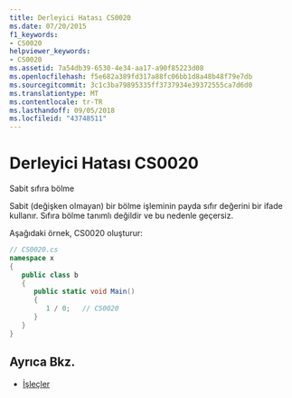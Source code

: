 ```yaml
---
title: Derleyici Hatası CS0020
ms.date: 07/20/2015
f1_keywords:
- CS0020
helpviewer_keywords:
- CS0020
ms.assetid: 7a54db39-6530-4e34-aa17-a90f85223d08
ms.openlocfilehash: f5e682a389fd317a88fc06bb1d8a48b48f79e7db
ms.sourcegitcommit: 3c1c3ba79895335ff3737934e39372555ca7d6d0
ms.translationtype: MT
ms.contentlocale: tr-TR
ms.lasthandoff: 09/05/2018
ms.locfileid: "43748511"
---
```

# <a name="compiler-error-cs0020"></a>Derleyici Hatası CS0020
Sabit sıfıra bölme  
  
 Sabit (değişken olmayan) bir bölme işleminin payda sıfır değerini bir ifade kullanır. Sıfıra bölme tanımlı değildir ve bu nedenle geçersiz.  
  
 Aşağıdaki örnek, CS0020 oluşturur:  
  
```csharp  
// CS0020.cs  
namespace x  
{  
   public class b  
   {  
      public static void Main()  
      {  
         1 / 0;   // CS0020  
      }  
   }  
}  
```  
  
## <a name="see-also"></a>Ayrıca Bkz.

- [İşleçler](../../csharp/programming-guide/statements-expressions-operators/operators.md)
